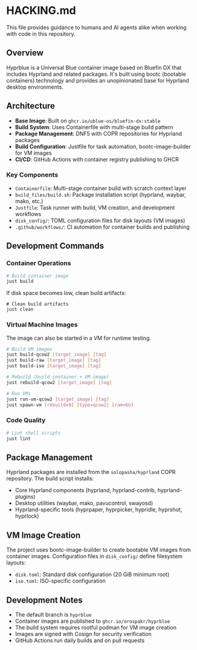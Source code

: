 # HACKING.md

This file provides guidance to humans and AI agents alike when working with code in this repository.

## Overview

Hyprblue is a Universal Blue container image based on Bluefin DX that includes Hyprland and related packages. It's built using bootc (bootable containers) technology and provides an unopinionated base for Hyprland desktop environments.

## Architecture

- **Base Image**: Built on `ghcr.io/ublue-os/bluefin-dx:stable`
- **Build System**: Uses Containerfile with multi-stage build pattern
- **Package Management**: DNF5 with COPR repositories for Hyprland packages
- **Build Configuration**: Justfile for task automation, bootc-image-builder for VM images
- **CI/CD**: GitHub Actions with container registry publishing to GHCR

### Key Components

- `Containerfile`: Multi-stage container build with scratch context layer
- `build_files/build.sh`: Package installation script (hyprland, waybar, mako, etc.)
- `Justfile`: Task runner with build, VM creation, and development workflows
- `disk_config/`: TOML configuration files for disk layouts (VM images)
- `.github/workflows/`: CI automation for container builds and publishing

## Development Commands

### Container Operations
```bash
# Build container image
just build
```

If disk space becomes low, clean build artifacts:

```
# Clean build artifacts
just clean
```

### Virtual Machine Images

The image can also be started in a VM for runtime testing.

```bash
# Build VM images
just build-qcow2 [target_image] [tag]
just build-raw [target_image] [tag] 
just build-iso [target_image] [tag]

# Rebuild (build container + VM image)
just rebuild-qcow2 [target_image] [tag]

# Run VMs
just run-vm-qcow2 [target_image] [tag]
just spawn-vm [rebuild=0] [type=qcow2] [ram=6G]
```

### Code Quality
```bash
# Lint shell scripts
just lint
```

## Package Management

Hyprland packages are installed from the `solopasha/hyprland` COPR repository. The build script installs:
- Core Hyprland components (hyprland, hyprland-contrib, hyprland-plugins)
- Desktop utilities (waybar, mako, pavucontrol, swayosd)
- Hyprland-specific tools (hyprpaper, hyprpicker, hypridle, hyprshot, hyprlock)

## VM Image Creation

The project uses bootc-image-builder to create bootable VM images from container images. Configuration files in `disk_config/` define filesystem layouts:
- `disk.toml`: Standard disk configuration (20 GiB minimum root)
- `iso.toml`: ISO-specific configuration

## Development Notes

- The default branch is `hyprblue`
- Container images are published to `ghcr.io/orospakr/hyprblue`
- The build system requires rootful podman for VM image creation
- Images are signed with Cosign for security verification
- GitHub Actions run daily builds and on pull requests
